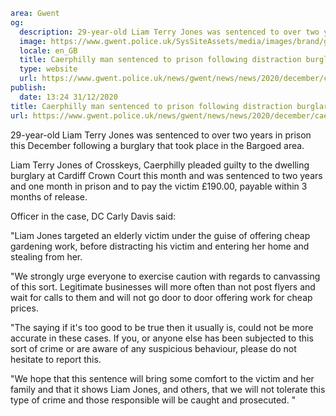 ```yaml
area: Gwent
og:
  description: 29-year-old Liam Terry Jones was sentenced to over two years in prison this December following a burglary that took place in the Bargoed area.
  image: https://www.gwent.police.uk/SysSiteAssets/media/images/brand/gwent/general_social_media_link_1300x650.jpg?crop=(33,0,1268,650)&amp;w=600&amp;h=300&amp;scale=both
  locale: en_GB
  title: Caerphilly man sentenced to prison following distraction burglary
  type: website
  url: https://www.gwent.police.uk/news/gwent/news/news/2020/december/caerphilly-man-sentenced-to-prison-following-distraction-burglary/
publish:
  date: 13:24 31/12/2020
title: Caerphilly man sentenced to prison following distraction burglary | Gwent Police
url: https://www.gwent.police.uk/news/gwent/news/news/2020/december/caerphilly-man-sentenced-to-prison-following-distraction-burglary/
```

29-year-old Liam Terry Jones was sentenced to over two years in prison this December following a burglary that took place in the Bargoed area.

Liam Terry Jones of Crosskeys, Caerphilly pleaded guilty to the dwelling burglary at Cardiff Crown Court this month and was sentenced to two years and one month in prison and to pay the victim £190.00, payable within 3 months of release.

Officer in the case, DC Carly Davis said:

"Liam Jones targeted an elderly victim under the guise of offering cheap gardening work, before distracting his victim and entering her home and stealing from her.

"We strongly urge everyone to exercise caution with regards to canvassing of this sort. Legitimate businesses will more often than not post flyers and wait for calls to them and will not go door to door offering work for cheap prices.

"The saying if it's too good to be true then it usually is, could not be more accurate in these cases. If you, or anyone else has been subjected to this sort of crime or are aware of any suspicious behaviour, please do not hesitate to report this.

"We hope that this sentence will bring some comfort to the victim and her family and that it shows Liam Jones, and others, that we will not tolerate this type of crime and those responsible will be caught and prosecuted. "
